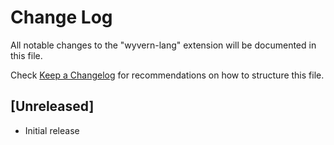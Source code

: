 # Change Log

All notable changes to the "wyvern-lang" extension will be documented in this file.

Check [Keep a Changelog](http://keepachangelog.com/) for recommendations on how to structure this file.

## [Unreleased]

- Initial release